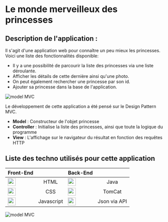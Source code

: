 # Le monde merveilleux des princesses

## Description de l'application :

Il s'agit d'une application web pour connaître un peu mieux les princesses.
Voici une liste des fonctionnalités disponible:
* Il y a une possibilité de parcourir la liste des princesses via une liste déroulante.
* Afficher les détails de cette dernière ainsi qu'une photo.
* On peut également rechercher une princesse par son id.
* Ajouter sa princesse dans la base de l'application.

![model MVC](https://i0.wp.com/www.webcky.fr/blog/wp-content/uploads/2016/09/site_web_modele_mvc.png?fit=450%2C269 "Model MVC")

Le développement de cette application a été pensé sur le Design Pattern MVC.
* **Model** : Constructeur de l'objet princesse
* **Controller** : Initialise la liste des princesses, ainsi que toute la logique du programme
* **View** : L'affichage sur le navigateur du résultat en fonction des requêtes HTTP

## **Liste des techno utilisés pour cette application**

| Front-End  |   | Back-End |       |
| ------------- |:-------------:| ------------- |:-------------:|
| <img src="https://www.w3.org/html/logo/downloads/HTML5_Badge_256.png" width="25" />  |  HTML      | <img src="https://upload.wikimedia.org/wikipedia/fr/thumb/2/2e/Java_Logo.svg/1200px-Java_Logo.svg.png" width="25" /> |Java 
| <img src="https://icons-for-free.com/iconfiles/png/512/css3+internet+style+technology+web+website+icon-1320192729058533072.png" width="25" />    |  CSS     | <img src="https://cdn.iconscout.com/icon/free/png-256/tomcat-4-1175087.png" width="25" />  |   TomCat 
| <img src="https://www.consept.fr/wp-content/uploads/JavaScript-2.png" width="25" />  | Javascript  | <img src="https://camo.githubusercontent.com/95d138b90a604f7a12be60f90cb30035fd4f4507/68747470733a2f2f692e696d6775722e636f6d2f5753446c6c77612e706e67" width="25" /> |     Json via API 


![model MVC](https://cdn.discordapp.com/attachments/631548145737662504/656820219767029761/DiagrammePrincesses.jpg "Model MVC")

